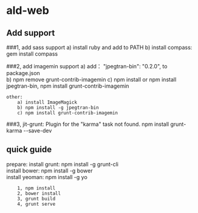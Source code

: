 # ald-web

## Add support
###1, add sass support 
		a) install ruby  and add to PATH
		b) install compass: 
		gem install compass

###2, add imagemin support
		a) add： "jpegtran-bin": "0.2.0", to package.json																																															
		b) npm remove grunt-contrib-imagemin
		c) npm install    or     npm install jpegtran-bin, npm install grunt-contrib-imagemin
	
	other:
		a) install ImageMagick
		b) npm install -g jpegtran-bin
		c) npm install grunt-contrib-imagemin
	
###3, jit-grunt: Plugin for the "karma" task not found.
		npm install grunt-karma --save-dev

	
## quick guide
prepare:
		install grunt: 	npm install -g grunt-cli<br/>
		install bower:  npm install -g bower<br/>
		install yeoman: npm install -g yo<br/>

		1, npm install  
		2, bower install
		3, grunt build
		4, grunt serve

